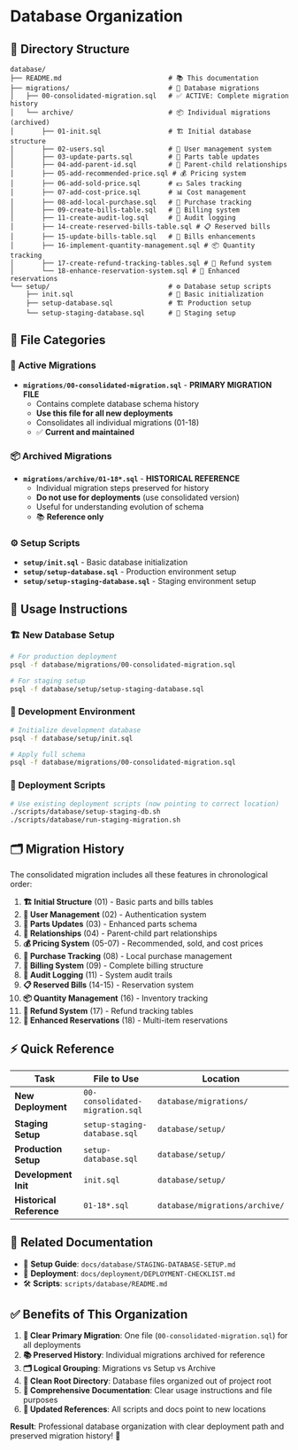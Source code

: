 # Database Organization

## 📁 **Directory Structure**

```
database/
├── README.md                           # 📚 This documentation
├── migrations/                         # 🔄 Database migrations
│   ├── 00-consolidated-migration.sql   # ✅ ACTIVE: Complete migration history
│   └── archive/                        # 📦 Individual migrations (archived)
│       ├── 01-init.sql                 # 🏗️ Initial database structure
│       ├── 02-users.sql                # 👥 User management system
│       ├── 03-update-parts.sql         # 🔧 Parts table updates
│       ├── 04-add-parent-id.sql        # 🔗 Parent-child relationships
│       ├── 05-add-recommended-price.sql # 💰 Pricing system
│       ├── 06-add-sold-price.sql       # 💵 Sales tracking
│       ├── 07-add-cost-price.sql       # 📊 Cost management
│       ├── 08-add-local-purchase.sql   # 🛒 Purchase tracking
│       ├── 09-create-bills-table.sql   # 🧾 Billing system
│       ├── 11-create-audit-log.sql     # 📝 Audit logging
│       ├── 14-create-reserved-bills-table.sql # 📋 Reserved bills
│       ├── 15-update-bills-table.sql   # 🔄 Bills enhancements
│       ├── 16-implement-quantity-management.sql # 📦 Quantity tracking
│       ├── 17-create-refund-tracking-tables.sql # 💸 Refund system
│       └── 18-enhance-reservation-system.sql # 🎫 Enhanced reservations
└── setup/                              # ⚙️ Database setup scripts
    ├── init.sql                        # 🚀 Basic initialization
    ├── setup-database.sql              # 🏗️ Production setup
    └── setup-staging-database.sql      # 🧪 Staging setup
```

## 🎯 **File Categories**

### **🔄 Active Migrations**
- **`migrations/00-consolidated-migration.sql`** - **PRIMARY MIGRATION FILE**
  - Contains complete database schema history
  - **Use this file for all new deployments**
  - Consolidates all individual migrations (01-18)
  - ✅ **Current and maintained**

### **📦 Archived Migrations**
- **`migrations/archive/01-18*.sql`** - **HISTORICAL REFERENCE**
  - Individual migration steps preserved for history
  - **Do not use for deployments** (use consolidated version)
  - Useful for understanding evolution of schema
  - 📚 **Reference only**

### **⚙️ Setup Scripts**
- **`setup/init.sql`** - Basic database initialization
- **`setup/setup-database.sql`** - Production environment setup
- **`setup/setup-staging-database.sql`** - Staging environment setup

## 🚀 **Usage Instructions**

### **🏗️ New Database Setup**
```bash
# For production deployment
psql -f database/migrations/00-consolidated-migration.sql

# For staging setup
psql -f database/setup/setup-staging-database.sql
```

### **🧪 Development Environment**
```bash
# Initialize development database
psql -f database/setup/init.sql

# Apply full schema
psql -f database/migrations/00-consolidated-migration.sql
```

### **🔄 Deployment Scripts**
```bash
# Use existing deployment scripts (now pointing to correct location)
./scripts/database/setup-staging-db.sh
./scripts/database/run-staging-migration.sh
```

## 🗂️ **Migration History**

The consolidated migration includes all these features in chronological order:

1. **🏗️ Initial Structure** (01) - Basic parts and bills tables
2. **👥 User Management** (02) - Authentication system
3. **🔧 Parts Updates** (03) - Enhanced parts schema
4. **🔗 Relationships** (04) - Parent-child part relationships
5. **💰 Pricing System** (05-07) - Recommended, sold, and cost prices
6. **🛒 Purchase Tracking** (08) - Local purchase management
7. **🧾 Billing System** (09) - Complete billing structure
8. **📝 Audit Logging** (11) - System audit trails
9. **📋 Reserved Bills** (14-15) - Reservation system
10. **📦 Quantity Management** (16) - Inventory tracking
11. **💸 Refund System** (17) - Refund tracking tables
12. **🎫 Enhanced Reservations** (18) - Multi-item reservations

## ⚡ **Quick Reference**

| Task | File to Use | Location |
|------|-------------|----------|
| **New Deployment** | `00-consolidated-migration.sql` | `database/migrations/` |
| **Staging Setup** | `setup-staging-database.sql` | `database/setup/` |
| **Production Setup** | `setup-database.sql` | `database/setup/` |
| **Development Init** | `init.sql` | `database/setup/` |
| **Historical Reference** | `01-18*.sql` | `database/migrations/archive/` |

## 🔗 **Related Documentation**

- 📖 **Setup Guide**: `docs/database/STAGING-DATABASE-SETUP.md`
- 🚀 **Deployment**: `docs/deployment/DEPLOYMENT-CHECKLIST.md`
- 🛠️ **Scripts**: `scripts/database/README.md`

## ✅ **Benefits of This Organization**

1. **🎯 Clear Primary Migration**: One file (`00-consolidated-migration.sql`) for all deployments
2. **📚 Preserved History**: Individual migrations archived for reference
3. **🗂️ Logical Grouping**: Migrations vs Setup vs Archive
4. **🧹 Clean Root Directory**: Database files organized out of project root
5. **📖 Comprehensive Documentation**: Clear usage instructions and file purposes
6. **🔄 Updated References**: All scripts and docs point to new locations

**Result**: Professional database organization with clear deployment path and preserved migration history! 🌟
